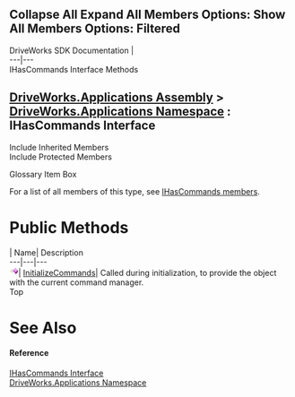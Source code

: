 Collapse All Expand All Members Options: Show All  Members Options: Filtered   
---  
DriveWorks SDK Documentation  |   
---|---  
IHasCommands Interface Methods   
  
[DriveWorks.Applications Assembly](topic13.md) > [DriveWorks.Applications Namespace](topic16.md) : IHasCommands Interface  
---  
  
Include Inherited Members    
Include Protected Members    


Glossary Item Box

For a list of all members of this type, see [IHasCommands members](topic283.md).

# Public Methods

| Name| Description  
---|---|---  
![ Method](dotnetimages/Method.gif)| [InitializeCommands](topic287.md)| Called during initialization, to provide the object with the current command manager.   
Top

# See Also

#### Reference

[IHasCommands Interface](topic282.md)   
[DriveWorks.Applications Namespace](topic16.md)



